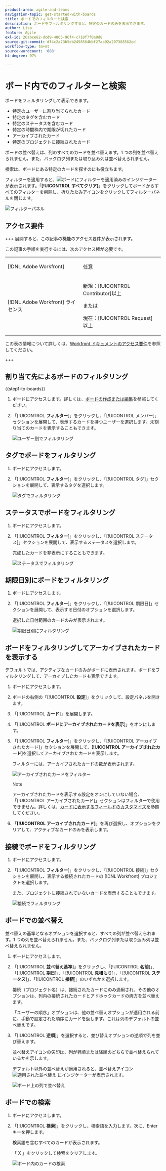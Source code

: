 ```yaml
---
product-area: agile-and-teams
navigation-topic: get-started-with-boards
title: ボードでのフィルターと検索
description: ボードをフィルタリングすると、特定のカードのみを表示できます。
author: Lisa
feature: Agile
exl-id: 26abce82-dcd9-4865-96f4-c710f7f0a0d8
source-git-commit: df4c2a73b5eb2498564bbf27aa92a297388562cd
workflow-type: tm+mt
source-wordcount: '688'
ht-degree: 97%

---
```


# ボード内でのフィルターと検索

ボードをフィルタリングして表示できます。

* 特定のユーザーに割り当てられたカード
* 特定のタグを含むカード
* 特定のステータスを含むカード
* 特定の時間枠内で期限が切れたカード
* アーカイブされたカード
* 特定のプロジェクトに接続されたカード

ボードの並べ替えは、列のすべてのカードを並べ替えます。1 つの列を並べ替えられません。また、バックログ列または取り込み列は並べ替えられません。

検索は、ボードにある特定のカードを探すのにも役立ちます。

フィルターを適用すると、![ボードにフィルターを適用済み](assets/boards-filterapplied-30x30.png)のインジケーターが表示されます。「**[!UICONTROL すべてクリア]**」をクリックしてボードからすべてのフィルターを削除し、折りたたみアイコンをクリックしてフィルターパネルを閉じます。

![フィルターパネル](assets/boards-all-filters-collapsed-0823.png)

## アクセス要件

+++ 展開すると、この記事の機能のアクセス要件が表示されます。

この記事の手順を実行するには、次のアクセス権が必要です。

<table style="table-layout:auto"> 
 <col> 
 <col> 
 <tbody> 
  <tr> 
   <td role="rowheader">[!DNL Adobe Workfront]</td> 
   <td> <p>任意</p> </td> 
  </tr> 
  <tr> 
   <td role="rowheader">[!DNL Adobe Workfront] ライセンス</td> 
   <td> 
   <p>新規：[!UICONTROL Contributor]以上</p> 
   <p>または</p>
   <p>現在：[!UICONTROL Request] 以上</p>
   </td> 
  </tr> 
 </tbody> 
</table>

この表の情報について詳しくは、[Workfront ドキュメントのアクセス要件](/help/quicksilver/administration-and-setup/add-users/access-levels-and-object-permissions/access-level-requirements-in-documentation.md)を参照してください。

+++

## 割り当て先によるボードのフィルタリング

{{step1-to-boards}}

1. ボードにアクセスします。詳しくは、[ボードの作成または編集](../../agile/get-started-with-boards/create-edit-board.md)を参照してください。
1. 「[!UICONTROL **フィルター**]」をクリックし、「[!UICONTROL メンバー]」セクションを展開して、表示するカードを持つユーザーを選択します。未割り当てのカードを表示することもできます。

   ![ユーザー別でフィルタリング](assets/boards-filter-by-assignees-0822.png)

## タグでボードをフィルタリング

1. ボードにアクセスします。
1. 「[!UICONTROL **フィルター**]」をクリックし、「[!UICONTROL タグ]」セクションを展開して、表示するタグを選択します。

   ![タグでフィルタリング](assets/boards-filter-by-tags-0822.png)

## ステータスでボードをフィルタリング

1. ボードにアクセスします。
1. 「[!UICONTROL **フィルター**]」をクリックし、「[!UICONTROL ステータス]」セクションを展開して、表示するステータスを選択します。

   完成したカードを非表示にすることもできます。

   ![ステータスでフィルタリング](assets/boards-filter-by-status-0822.png)

## 期限日別にボードをフィルタリング

1. ボードにアクセスします。
1. 「[!UICONTROL **フィルター**]」をクリックし、「[!UICONTROL 期限日]」セクションを展開して、表示する日付のオプションを選択します。

   選択した日付範囲のカードのみが表示されます。

   ![期限日別にフィルタリング](assets/boards-filter-by-due-date-0822.png)

## ボードをフィルタリングしてアーカイブされたカードを表示する

デフォルトでは、アクティブなカードのみがボードに表示されます。ボードをフィルタリングして、アーカイブしたカードも表示できます。

1. ボードにアクセスします。
1. ボードの右側の「[!UICONTROL **設定**]」をクリックして、設定パネルを開きます。
1. 「[!UICONTROL **カード**]」を展開します。
1. 「[!UICONTROL **ボードにアーカイブされたカードを表示**]」をオンにします。
1. 「[!UICONTROL **フィルター**]」をクリックし、「[!UICONTROL アーカイブされたカード]」セクションを展開して、**[!UICONTROL アーカイブされたカード]**&#x200B;を選択してアーカイブされたカードを表示します。

   フィルターには、アーカイブされたカードの数が表示されます。

   ![アーカイブされたカードをフィルター](assets/filter-by-archived-cards.png)

   >[!NOTE]
   >
   >アーカイブされたカードを表示する設定をオンにしていない場合、「[!UICONTROL アーカイブされたカード]」セクションはフィルターで使用できません。詳しくは、[カードに表示するフィールドのカスタマイズ](/help/quicksilver/agile/get-started-with-boards/customize-fields-on-card.md)を参照してください。

1. 「**[!UICONTROL アーカイブされたカード]**」を再び選択し、オプションをクリアして、アクティブなカードのみを表示します。

## 接続でボードをフィルタリング

1. ボードにアクセスします。
1. 「[!UICONTROL **フィルター**]」をクリックし、「[!UICONTROL 接続]」セクションを展開し、表示する接続されたカードの [!DNL Workfront] プロジェクトを選択します。

   また、プロジェクトに接続されていないカードを表示することもできます。

   ![接続でフィルタリング](assets/boards-filter-by-connection.png)

## ボードでの並べ替え

並べ替えの基準となるオプションを選択すると、すべての列が並べ替えられます。1 つの列を並べ替えられません。また、バックログ列または取り込み列は並べ替えられません。

1. ボードにアクセスします。
1. 「[!UICONTROL **並べ替え基準**]」をクリックし、「[!UICONTROL **名前**]」、「[!UICONTROL **期日**]」、「[!UICONTROL **見積もり**]」、「[!UICONTROL **ステータス**]」、「[!UICONTROL **接続**]」のいずれかを選択します。

   接続（プロジェクト名）は、接続されたカードにのみ適用され、その他のオプションは、列内の接続されたカードとアドホックカードの両方を並べ替えます。

   「ユーザーの順序」オプションは、他の並べ替えオプションが適用される前に、手動で設定された順序にカードを返します。これは列のデフォルトの並べ替えです。

1. 「[!UICONTROL **逆順**]」を選択すると、並び替えオプションの逆順で列を並び替えます。

   並べ替えアイコンの矢印は、列が昇順または降順のどちらで並べ替えられているかを示します。

   デフォルト以外の並べ替えが適用されると、並べ替えアイコン ![適用された並べ替え](assets/sort-applied-boards.png) にインジケーターが表示されます。

   ![ボード上の列で並べ替え](assets/sort-by-columns-in-board.png)

## ボードでの検索

1. ボードにアクセスします。
1. 「[!UICONTROL **検索**]」をクリックし、検索語を入力します。次に、Enter キーを押します。

   検索語を含むすべてのカードが表示されます。

   「 X 」をクリックして検索をクリアします。

   ![ボード内のカードの検索](assets/boards-searchbox.png)
